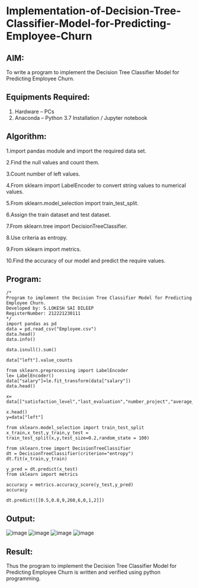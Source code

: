 # Implementation-of-Decision-Tree-Classifier-Model-for-Predicting-Employee-Churn

## AIM:
To write a program to implement the Decision Tree Classifier Model for Predicting Employee Churn.

## Equipments Required:
1. Hardware – PCs
2. Anaconda – Python 3.7 Installation / Jupyter notebook

## Algorithm:
1.import pandas module and import the required data set.

2.Find the null values and count them.

3.Count number of left values.

4.From sklearn import LabelEncoder to convert string values to numerical values.

5.From sklearn.model_selection import train_test_split.

6.Assign the train dataset and test dataset.

7.From sklearn.tree import DecisionTreeClassifier.

8.Use criteria as entropy.

9.From sklearn import metrics.

10.Find the accuracy of our model and predict the require values. 

## Program:
```
/*
Program to implement the Decision Tree Classifier Model for Predicting Employee Churn.
Developed by: S.LOKESH SAI DILEEP
RegisterNumber: 212221230111 
*/
import pandas as pd
data = pd.read_csv("Employee.csv")
data.head()
data.info()

data.isnull().sum()

data["left"].value_counts

from sklearn.preprocessing import LabelEncoder
le= LabelEncoder()
data["salary"]=le.fit_transform(data["salary"])
data.head()

x= data[["satisfaction_level","last_evaluation","number_project","average_montly_hours","time_spend_company","Work_accident","promotion_last_5years","salary"]]

x.head()
y=data["left"]

from sklearn.model_selection import train_test_split
x_train,x_test,y_train,y_test = train_test_split(x,y,test_size=0.2,random_state = 100)

from sklearn.tree import DecisionTreeClassifier
dt = DecisionTreeClassifier(criterion="entropy")
dt.fit(x_train,y_train)

y_pred = dt.predict(x_test)
from sklearn import metrics

accuracy = metrics.accuracy_score(y_test,y_pred)
accuracy

dt.predict([[0.5,0.8,9,260,6,0,1,2]])
```

## Output:
![image](https://user-images.githubusercontent.com/94883079/201524720-3936efbc-8d18-4eeb-8fd6-5ebdded64c39.png)
![image](https://user-images.githubusercontent.com/94883079/201524739-352d9a75-7c93-418d-9196-df8da87da212.png)
![image](https://user-images.githubusercontent.com/94883079/201524758-0a327ffa-4174-42fa-91fe-d2e1fa2945f0.png)
![image](https://user-images.githubusercontent.com/94883079/201524778-3cb8e442-85f2-47a8-a50e-b09c9ae04985.png)

## Result:
Thus the program to implement the  Decision Tree Classifier Model for Predicting Employee Churn is written and verified using python programming.
